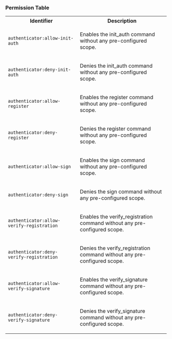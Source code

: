 
### Permission Table 

<table>
<tr>
<th>Identifier</th>
<th>Description</th>
</tr>


<tr>
<td>

`authenticator:allow-init-auth`

</td>
<td>

Enables the init_auth command without any pre-configured scope.

</td>
</tr>

<tr>
<td>

`authenticator:deny-init-auth`

</td>
<td>

Denies the init_auth command without any pre-configured scope.

</td>
</tr>

<tr>
<td>

`authenticator:allow-register`

</td>
<td>

Enables the register command without any pre-configured scope.

</td>
</tr>

<tr>
<td>

`authenticator:deny-register`

</td>
<td>

Denies the register command without any pre-configured scope.

</td>
</tr>

<tr>
<td>

`authenticator:allow-sign`

</td>
<td>

Enables the sign command without any pre-configured scope.

</td>
</tr>

<tr>
<td>

`authenticator:deny-sign`

</td>
<td>

Denies the sign command without any pre-configured scope.

</td>
</tr>

<tr>
<td>

`authenticator:allow-verify-registration`

</td>
<td>

Enables the verify_registration command without any pre-configured scope.

</td>
</tr>

<tr>
<td>

`authenticator:deny-verify-registration`

</td>
<td>

Denies the verify_registration command without any pre-configured scope.

</td>
</tr>

<tr>
<td>

`authenticator:allow-verify-signature`

</td>
<td>

Enables the verify_signature command without any pre-configured scope.

</td>
</tr>

<tr>
<td>

`authenticator:deny-verify-signature`

</td>
<td>

Denies the verify_signature command without any pre-configured scope.

</td>
</tr>
</table>
